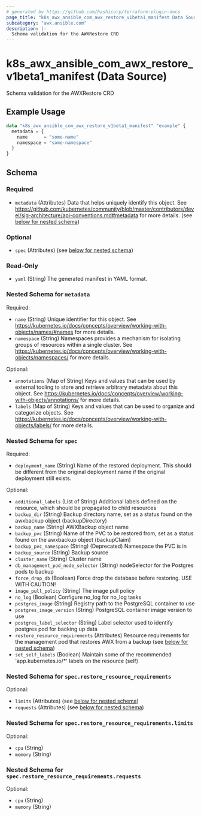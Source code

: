 ```yaml
---
# generated by https://github.com/hashicorp/terraform-plugin-docs
page_title: "k8s_awx_ansible_com_awx_restore_v1beta1_manifest Data Source - terraform-provider-k8s"
subcategory: "awx.ansible.com"
description: |-
  Schema validation for the AWXRestore CRD
---
```


# k8s_awx_ansible_com_awx_restore_v1beta1_manifest (Data Source)

Schema validation for the AWXRestore CRD

## Example Usage

```terraform
data "k8s_awx_ansible_com_awx_restore_v1beta1_manifest" "example" {
  metadata = {
    name      = "some-name"
    namespace = "some-namespace"
  }
}
```

<!-- schema generated by tfplugindocs -->
## Schema

### Required

- `metadata` (Attributes) Data that helps uniquely identify this object. See https://github.com/kubernetes/community/blob/master/contributors/devel/sig-architecture/api-conventions.md#metadata for more details. (see [below for nested schema](#nestedatt--metadata))

### Optional

- `spec` (Attributes) (see [below for nested schema](#nestedatt--spec))

### Read-Only

- `yaml` (String) The generated manifest in YAML format.

<a id="nestedatt--metadata"></a>
### Nested Schema for `metadata`

Required:

- `name` (String) Unique identifier for this object. See https://kubernetes.io/docs/concepts/overview/working-with-objects/names/#names for more details.
- `namespace` (String) Namespaces provides a mechanism for isolating groups of resources within a single cluster. See https://kubernetes.io/docs/concepts/overview/working-with-objects/namespaces/ for more details.

Optional:

- `annotations` (Map of String) Keys and values that can be used by external tooling to store and retrieve arbitrary metadata about this object. See https://kubernetes.io/docs/concepts/overview/working-with-objects/annotations/ for more details.
- `labels` (Map of String) Keys and values that can be used to organize and categorize objects. See https://kubernetes.io/docs/concepts/overview/working-with-objects/labels/ for more details.


<a id="nestedatt--spec"></a>
### Nested Schema for `spec`

Required:

- `deployment_name` (String) Name of the restored deployment. This should be different from the original deployment name if the original deployment still exists.

Optional:

- `additional_labels` (List of String) Additional labels defined on the resource, which should be propagated to child resources
- `backup_dir` (String) Backup directory name, set as a status found on the awxbackup object (backupDirectory)
- `backup_name` (String) AWXBackup object name
- `backup_pvc` (String) Name of the PVC to be restored from, set as a status found on the awxbackup object (backupClaim)
- `backup_pvc_namespace` (String) (Deprecated) Namespace the PVC is in
- `backup_source` (String) Backup source
- `cluster_name` (String) Cluster name
- `db_management_pod_node_selector` (String) nodeSelector for the Postgres pods to backup
- `force_drop_db` (Boolean) Force drop the database before restoring. USE WITH CAUTION!
- `image_pull_policy` (String) The image pull policy
- `no_log` (Boolean) Configure no_log for no_log tasks
- `postgres_image` (String) Registry path to the PostgreSQL container to use
- `postgres_image_version` (String) PostgreSQL container image version to use
- `postgres_label_selector` (String) Label selector used to identify postgres pod for backing up data
- `restore_resource_requirements` (Attributes) Resource requirements for the management pod that restores AWX from a backup (see [below for nested schema](#nestedatt--spec--restore_resource_requirements))
- `set_self_labels` (Boolean) Maintain some of the recommended 'app.kubernetes.io/*' labels on the resource (self)

<a id="nestedatt--spec--restore_resource_requirements"></a>
### Nested Schema for `spec.restore_resource_requirements`

Optional:

- `limits` (Attributes) (see [below for nested schema](#nestedatt--spec--restore_resource_requirements--limits))
- `requests` (Attributes) (see [below for nested schema](#nestedatt--spec--restore_resource_requirements--requests))

<a id="nestedatt--spec--restore_resource_requirements--limits"></a>
### Nested Schema for `spec.restore_resource_requirements.limits`

Optional:

- `cpu` (String)
- `memory` (String)


<a id="nestedatt--spec--restore_resource_requirements--requests"></a>
### Nested Schema for `spec.restore_resource_requirements.requests`

Optional:

- `cpu` (String)
- `memory` (String)
